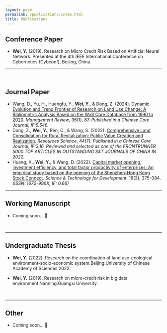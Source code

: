 ```yaml
---
layout: page
permalink: /publications/index.html
title: Publications
---
```




## Conference Paper

- **Wei, Y.** (2019). Research on Micro Credit Risk Based on Artificial Neural Network. Presented at the 4th IEEE International Conference on Cybernetics (Cybconf), Beijing, China.

---

  <br>

## Journal Paper

-  Wang, D., Yu, H., Huangfu, Y., **Wei, Y.**, & Dong, Z. (2024). [Dynamic Evolution and Trend Frontier of Research on Land Use Change: A Bibliometric Analysis Based on the WoS Core Database from 1990 to 2020](http://123.57.61.11/jweb_glpl/CN/Y2024/V36/I1/87). _Management Review_, 36(1), 87. _Published in a Chinese Core Journal, IF:5.546._
-  Dong, Z., **Wei, Y.**, Ren, C., & Wang, S. (2022). [Comprehensive Land Consolidation for Rural Revitalization: Public Value Creation and Realization](https://doi.org/10.18402/resci.2022.07.01). _Resources Science_, 44(7). _Published in a Chinese Core Journal, IF:3.16. Reviewed and selected as one of the FRONTRUNNER 5000 TOP ARTICLES IN OUTSTANDING S&T JOURNALS OF CHINA IN 2022._
-  Huang, X., **Wei, Y.**, & Wang, D. (2022). [Capital market opening, investment efficiency, and total factor productivity of enterprises: An empirical study based on the opening of the Shenzhen-Hong Kong Stock Connect](https://www.chinastd.net/kjcjfz/article/html/20220214002). _Science & Technology for Development_, 18(3), 375–384. _(ISSN: 1672-996X, IF: 0.66)_

---

## Working Manuscript

- Coming soon... 🚀

  <br>

---

## Undergraduate Thesis

- **Wei, Y.** (2022).  Research on the coordination of land use-ecological environment-socio-economic system.Beijing:University of Chinese Academy of Sciences,2022.

- **Wei, Y.** (2019).  Research on micro-credit risk in big data environment.Nanning:Guangxi University.

  <br>

---

## Other 

- Coming soon... 🚀